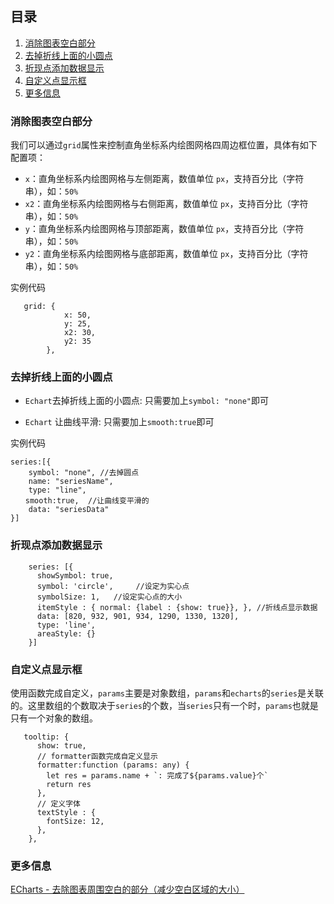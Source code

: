 ## 目录
1. [消除图表空白部分](#消除图表空白部分)
2. [去掉折线上面的小圆点](#去掉折线上面的小圆点)
3. [折现点添加数据显示](#折现点添加数据显示)
4. [自定义点显示框](#自定义点显示框)
5. [更多信息](#更多信息)

### 消除图表空白部分
我们可以通过`grid`属性来控制直角坐标系内绘图网格四周边框位置，具体有如下配置项：
* `x`：直角坐标系内绘图网格与左侧距离，数值单位 `px`，支持百分比（字符串），如：`50%`
* `x2`：直角坐标系内绘图网格与右侧距离，数值单位 `px`，支持百分比（字符串），如：`50%`
* `y`：直角坐标系内绘图网格与顶部距离，数值单位 `px`，支持百分比（字符串），如：`50%`
* `y2`：直角坐标系内绘图网格与底部距离，数值单位 `px`，支持百分比（字符串），如：`50%`

实例代码
```
   grid: {
            x: 50,
            y: 25,
            x2: 30,
            y2: 35
        },
```
### 去掉折线上面的小圆点
* `Echart`去掉折线上面的小圆点: 只需要加上`symbol: "none"`即可

* `Echart` 让曲线平滑: 只需要加上`smooth:true`即可

实例代码
```
series:[{
    symbol: "none", //去掉圆点
    name: "seriesName",
    type: "line",
　　smooth:true,  //让曲线变平滑的  
    data: "seriesData"
}]
```

### 折现点添加数据显示
```
    series: [{
      showSymbol: true,
      symbol: 'circle',     //设定为实心点
      symbolSize: 1,   //设定实心点的大小
      itemStyle : { normal: {label : {show: true}}, }, //折线点显示数据
      data: [820, 932, 901, 934, 1290, 1330, 1320],
      type: 'line',
      areaStyle: {}
    }]
```
### 自定义点显示框
使用函数完成自定义，`params`主要是对象数组，`params`和`echarts`的`series`是关联的。这里数组的个数取决于`series`的个数，当`series`只有一个时，`params`也就是只有一个对象的数组。
```
   tooltip: {
      show: true,
      // formatter函数完成自定义显示
      formatter:function (params: any) {
        let res = params.name + `: 完成了${params.value}个`
        return res
      },
      // 定义字体
      textStyle : {
        fontSize: 12,
      },
    },
```
### 更多信息
[ECharts - 去除图表周围空白的部分（减少空白区域的大小）](https://www.hangge.com/blog/cache/detail_2161.html)
